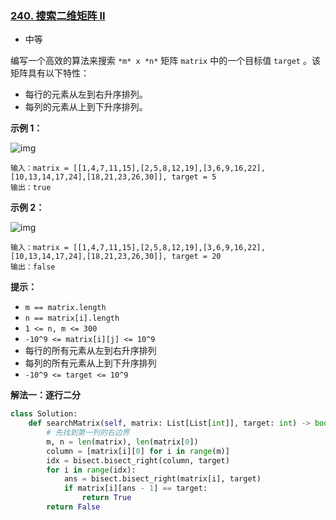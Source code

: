 ### [240. 搜索二维矩阵 II](https://leetcode.cn/problems/search-a-2d-matrix-ii/)

- 中等

编写一个高效的算法来搜索 `*m* x *n*` 矩阵 `matrix` 中的一个目标值 `target` 。该矩阵具有以下特性：

- 每行的元素从左到右升序排列。
- 每列的元素从上到下升序排列。

**示例 1：**

 ![img](https://assets.leetcode-cn.com/aliyun-lc-upload/uploads/2020/11/25/searchgrid2.jpg)

```
输入：matrix = [[1,4,7,11,15],[2,5,8,12,19],[3,6,9,16,22],[10,13,14,17,24],[18,21,23,26,30]], target = 5
输出：true
```

**示例 2：**

 ![img](https://assets.leetcode-cn.com/aliyun-lc-upload/uploads/2020/11/25/searchgrid.jpg)

```
输入：matrix = [[1,4,7,11,15],[2,5,8,12,19],[3,6,9,16,22],[10,13,14,17,24],[18,21,23,26,30]], target = 20
输出：false
```

**提示：**

- `m == matrix.length`
- `n == matrix[i].length`
- `1 <= n, m <= 300`
- `-10^9 <= matrix[i][j] <= 10^9`
- 每行的所有元素从左到右升序排列
- 每列的所有元素从上到下升序排列
- `-10^9 <= target <= 10^9`

**解法一：逐行二分**

```python
class Solution:
    def searchMatrix(self, matrix: List[List[int]], target: int) -> bool:
        # 先找到第一列的右边界
        m, n = len(matrix), len(matrix[0])
        column = [matrix[i][0] for i in range(m)]
        idx = bisect.bisect_right(column, target)
        for i in range(idx):
            ans = bisect.bisect_right(matrix[i], target)
            if matrix[i][ans - 1] == target:
                return True
        return False
```

